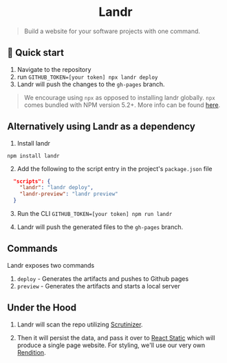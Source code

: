<h1 align="center">
    Landr
</h1>

> Build a website for your software projects with one command.


## 🚀 Quick start

1. Navigate to the repository
2. run `GITHUB_TOKEN=[your token] npx landr deploy`
3. Landr will push the changes to the `gh-pages` branch.

> We encourage using `npx` as opposed to installing landr globally. `npx` comes bundled with NPM version 5.2+. More info can be found [here](https://medium.com/@maybekatz/introducing-npx-an-npm-package-runner-55f7d4bd282b).

## Alternatively using Landr as a dependency

1. Install landr

`npm install landr`

2. Add the following to the script entry in the project's `package.json` file

```json
  "scripts": {
    "landr": "landr deploy",
    "landr-preview": "landr preview"
  }
```

3. Run the CLI
`GITHUB_TOKEN=[your token] npm run landr`

4. Landr will push the generated files to the `gh-pages` branch.

## Commands

Landr exposes two commands

1. `deploy` - Generates the artifacts and pushes to Github pages
2. `preview` - Generates the artifacts and starts a local server

## Under the Hood

1.  Landr will scan the repo utilizing [Scrutinizer](https://github.com/balena-io-modules/scrutinizer).

2.  Then it will persist the data, and pass it over to [React Static](https://github.com/nozzle/react-static) which will produce a single page website. For styling, we\'ll use our very own [Rendition](https://github.com/balena-io-modules/rendition).
